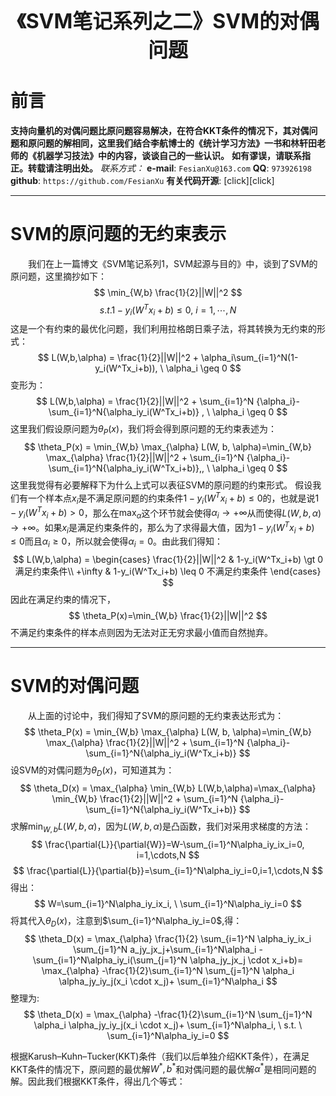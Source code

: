 <div align=center>
<font size="6"><b>《SVM笔记系列之二》SVM的对偶问题</b></font> 
</div>

# 前言
**支持向量机的对偶问题比原问题容易解决，在符合KKT条件的情况下，其对偶问题和原问题的解相同，这里我们结合李航博士的《统计学习方法》一书和林轩田老师的《机器学习技法》中的内容，谈谈自己的一些认识。**
**如有谬误，请联系指正。转载请注明出处。**
*联系方式：*
**e-mail**: `FesianXu@163.com`
**QQ**: `973926198`
**github**: `https://github.com/FesianXu`
**有关代码开源**: [click][click]

*****

# SVM的原问题的无约束表示
　　我们在上一篇博文《SVM笔记系列1，SVM起源与目的》中，谈到了SVM的原问题，这里摘抄如下：
$$
\min_{W,b} \frac{1}{2}||W||^2
$$
$$
s.t. 1-y_i(W^Tx_i+b) \leq 0, \ i=1,\cdots,N
$$
这是一个有约束的最优化问题，我们利用拉格朗日乘子法，将其转换为无约束的形式：
$$
L(W,b,\alpha) = \frac{1}{2}||W||^2 + \alpha_i\sum_{i=1}^N(1-y_i(W^Tx_i+b)), \ \alpha_i \geq 0
$$
变形为：
$$
L(W,b,\alpha) = \frac{1}{2}||W||^2 + \sum_{i=1}^N {\alpha_i}-\sum_{i=1}^N{\alpha_iy_i(W^Tx_i+b)} , \ \alpha_i \geq 0
$$
这里我们假设原问题为$\theta_P(x)$，我们将会得到原问题的无约束表述为：
$$
\theta_P(x) = \min_{W,b} \max_{\alpha} L(W, b, \alpha)=\min_{W,b} \max_{\alpha} \frac{1}{2}||W||^2 + \sum_{i=1}^N {\alpha_i}-\sum_{i=1}^N{\alpha_iy_i(W^Tx_i+b)},, \ \alpha_i \geq 0
$$
这里我觉得有必要解释下为什么上式可以表征SVM的原问题的约束形式。
假设我们有一个样本点$x_i$是不满足原问题的约束条件$1-y_i(W^Tx_i+b) \leq 0$的，也就是说$1-y_i(W^Tx_i+b) \gt 0$，那么在$\max_{\alpha}$这个环节就会使得$\alpha_i \rightarrow +\infty$从而使得$L(W,b,\alpha) \rightarrow +\infty$。如果$x_i$是满足约束条件的，那么为了求得最大值，因为$1-y_i(W^Tx_i+b) \leq 0$而且$\alpha_i \geq 0$，所以就会使得$\alpha_i = 0$。由此我们得知：
$$
L(W,b,\alpha) = \begin{cases}  
\frac{1}{2}||W||^2 & 1-y_i(W^Tx_i+b) \gt 0 满足约束条件\\
+\infty & 1-y_i(W^Tx_i+b) \leq 0 不满足约束条件
\end{cases}
$$
因此在满足约束的情况下，
$$
\theta_P(x)=\min_{W,b} \frac{1}{2}||W||^2
$$
不满足约束条件的样本点则因为无法对正无穷求最小值而自然抛弃。


****
# SVM的对偶问题
　　从上面的讨论中，我们得知了SVM的原问题的无约束表达形式为：
$$
\theta_P(x) = \min_{W,b} \max_{\alpha} L(W, b, \alpha)=\min_{W,b} \max_{\alpha} \frac{1}{2}||W||^2 + \sum_{i=1}^N {\alpha_i}-\sum_{i=1}^N{\alpha_iy_i(W^Tx_i+b)}
$$
设SVM的对偶问题为$\theta_D(x)$，可知道其为：
$$
\theta_D(x) = \max_{\alpha} \min_{W,b} L(W,b,\alpha)=\max_{\alpha} \min_{W,b} \frac{1}{2}||W||^2 + \sum_{i=1}^N {\alpha_i}-\sum_{i=1}^N{\alpha_iy_i(W^Tx_i+b)}
$$
求解$\min_{W,b} L(W,b,\alpha)$，因为$L(W,b,\alpha)$是凸函数，我们对采用求梯度的方法：
$$
\frac{\partial{L}}{\partial{W}}=W-\sum_{i=1}^N\alpha_iy_ix_i=0, i=1,\cdots,N
$$
$$
\frac{\partial{L}}{\partial{b}}=\sum_{i=1}^N\alpha_iy_i=0,i=1,\cdots,N
$$
得出：
$$
W=\sum_{i=1}^N\alpha_iy_ix_i, \ \sum_{i=1}^N\alpha_iy_i=0
$$
将其代入$\theta_D(x)$，注意到$\sum_{i=1}^N\alpha_iy_i=0$,得：
$$
\theta_D(x) = \max_{\alpha}
\frac{1}{2} \sum_{i=1}^N \alpha_iy_ix_i \sum_{j=1}^N a_jy_jx_j+\sum_{i=1}^N\alpha_i
-\sum_{i=1}^N\alpha_iy_i(\sum_{j=1}^N \alpha_jy_jx_j \cdot x_i+b)= \max_{\alpha}
-\frac{1}{2}\sum_{i=1}^N \sum_{j=1}^N \alpha_i \alpha_jy_iy_j(x_i \cdot x_j)+ \sum_{i=1}^N\alpha_i
$$
整理为:
$$
\theta_D(x) = \max_{\alpha}
-\frac{1}{2}\sum_{i=1}^N \sum_{j=1}^N \alpha_i \alpha_jy_iy_j(x_i \cdot x_j)+ \sum_{i=1}^N\alpha_i, \ s.t. \ \sum_{i=1}^N\alpha_iy_i=0
$$

根据Karush–Kuhn–Tucker(KKT)条件（我们以后单独介绍KKT条件），在满足KKT条件的情况下，原问题的最优解$W^*,b^*$和对偶问题的最优解$\alpha^*$是相同问题的解。因此我们根据KKT条件，得出几个等式：






